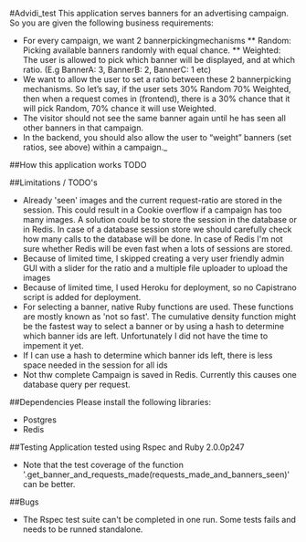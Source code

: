#Advidi_test
This application serves banners for an advertising campaign.
So you are given the following business requirements:
* For every campaign, we want 2 banner­picking­mechanisms
** Random: Picking available banners randomly with equal chance.
** Weighted: The user is allowed to pick which banner will be displayed, and at which ratio. (E.g BannerA: 3, BannerB: 2, BannerC: 1 etc)
* We want to allow the user to set a ratio between these 2 banner­picking mechanisms. So let’s say, if the user sets 30% Random 70% Weighted, then when a request comes in (front­end), there is a 30% chance that it will pick Random, 70% chance it will use Weighted.
* The visitor should not see the same banner again until he has seen all other banners in that campaign.
* In the back­end, you should also allow the user to “weight” banners (set ratios, see above) within a campaign._

##How this application works
TODO

##Limitations / TODO's
* Already 'seen' images and the current request-ratio are stored in the session. This could result in a Cookie overflow if a campaign has too many images. A solution could be to store the session in the database or in Redis. In case of a database session store we should carefully check how many calls to the database will be done. In case of Redis I'm not sure whether Redis will be even fast when a lots of sessions are stored.
* Because of limited time, I skipped creating a very user friendly admin GUI with a slider for the ratio and a multiple file uploader to upload the images
* Because of limited time, I used Heroku for deployment, so no Capistrano script is added for deployment.
* For selecting a banner, native Ruby functions are used. These functions are mostly known as 'not so fast'. The cumulative density function might be the fastest way to select a banner or by using a hash to determine which banner ids are left. Unfortunately I did not have the time to impement it yet.
* If I can use a hash to determine which banner ids left, there is less space needed in the session for all ids
* Not thw complete Campaign is saved in Redis. Currently this causes one database query per request.

##Dependencies
Please install the following libraries:
* Postgres
* Redis

##Testing
Application tested using Rspec and Ruby 2.0.0p247
* Note that the test coverage of the function '.get_banner_and_requests_made(requests_made_and_banners_seen)' can be better.

##Bugs
* The Rspec test suite can't be completed in one run. Some tests fails and needs to be runned standalone.